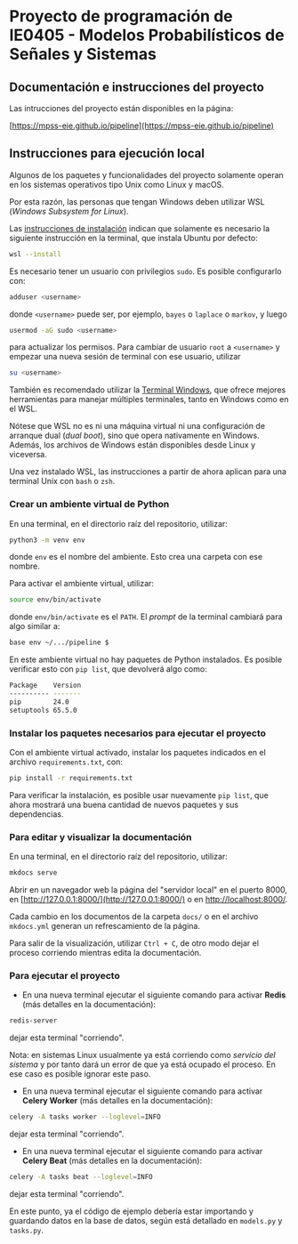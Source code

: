 # Proyecto de programación de IE0405 - Modelos Probabilísticos de Señales y Sistemas

## Documentación e instrucciones del proyecto

Las intrucciones del proyecto están disponibles en la página:

[https://mpss-eie.github.io/pipeline](https://mpss-eie.github.io/pipeline)

## Instrucciones para ejecución local

Algunos de los paquetes y funcionalidades del proyecto solamente operan en los sistemas operativos tipo Unix como Linux y macOS.

Por esta razón, las personas que tengan Windows deben utilizar WSL (*Windows Subsystem for Linux*).

Las [instrucciones de instalación](https://learn.microsoft.com/es-mx/windows/wsl/install) indican que solamente es necesario la siguiente instrucción en la terminal, que instala Ubuntu por defecto:

```bash
wsl --install
```

Es necesario tener un usuario con privilegios `sudo`. Es posible configurarlo con:

```bash
adduser <username>
```

donde `<username>` puede ser, por ejemplo, `bayes` o `laplace` o `markov`, y luego

```bash
usermod -aG sudo <username>
```

para actualizar los permisos. Para cambiar de usuario `root` a `<username>` y empezar una nueva sesión de terminal con ese usuario, utilizar

```bash
su <username>
```

También es recomendado utilizar la [Terminal Windows](https://learn.microsoft.com/es-es/windows/terminal/install), que ofrece mejores herramientas para manejar múltiples terminales, tanto en Windows como en el WSL. 

Nótese que WSL no es ni una máquina virtual ni una configuración de arranque dual (*dual boot*), sino que opera nativamente en Windows. Además, los archivos de Windows están disponibles desde Linux y viceversa.

Una vez instalado WSL, las instrucciones a partir de ahora aplican para una terminal Unix con `bash` o `zsh`.

### Crear un ambiente virtual de Python

En una terminal, en el directorio raíz del repositorio, utilizar:

```bash
python3 -m venv env
```

donde `env` es el nombre del ambiente. Esto crea una carpeta con ese nombre.

Para activar el ambiente virtual, utilizar:

```bash
source env/bin/activate
```

donde `env/bin/activate` es el `PATH`. El *prompt* de la terminal cambiará para algo similar a:

```bash
base env ~/.../pipeline $
```

En este ambiente virtual no hay paquetes de Python instalados. Es posible verificar esto con `pip list`, que devolverá algo como:

```bash
Package    Version
---------- -------
pip        24.0
setuptools 65.5.0
```

### Instalar los paquetes necesarios para ejecutar el proyecto

Con el ambiente virtual activado, instalar los paquetes indicados en el archivo `requirements.txt`, con:

```bash
pip install -r requirements.txt
```

Para verificar la instalación, es posible usar nuevamente `pip list`, que ahora mostrará una buena cantidad de nuevos paquetes y sus dependencias.

### Para editar y visualizar la documentación

En una terminal, en el directorio raíz del repositorio, utilizar:

```bash
mkdocs serve
```

Abrir en un navegador web la página del "servidor local" en el puerto 8000, en [http://127.0.0.1:8000/](http://127.0.0.1:8000/) o en [http://localhost:8000/](http://localhost:8000/).

Cada cambio en los documentos de la carpeta `docs/` o en el archivo `mkdocs.yml` generan un refrescamiento de la página.

Para salir de la visualización, utilizar `Ctrl + C`, de otro modo dejar el proceso corriendo mientras edita la documentación.

### Para ejecutar el proyecto

- En una nueva terminal ejecutar el siguiente comando para activar **Redis** (más detalles en la documentación): 

```bash
redis-server
```

dejar esta terminal "corriendo".

Nota: en sistemas Linux usualmente ya está corriendo como *servicio del sistema* y por tanto dará un error de que ya está ocupado el proceso. En ese caso es posible ignorar este paso.

- En una nueva terminal ejecutar el siguiente comando para activar **Celery Worker** (más detalles en la documentación):

```bash
celery -A tasks worker --loglevel=INFO
```

dejar esta terminal "corriendo".

- En una nueva terminal ejecutar el siguiente comando para activar **Celery Beat** (más detalles en la documentación):

```bash
celery -A tasks beat --loglevel=INFO
```

dejar esta terminal "corriendo".

En este punto, ya el código de ejemplo debería estar importando y guardando datos en la base de datos, según está detallado en `models.py` y `tasks.py`.
